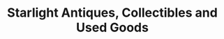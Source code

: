 ---
title: "Starlight Antiques, Collectibles and Used Goods"
url: /maryville/starlight-antiques-collectibles-and-used-goods/
shop: antiques
---